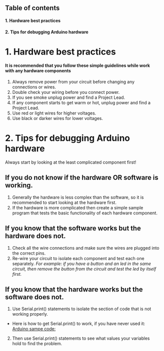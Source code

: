 ## Table of contents
#### 1. Hardware best practices
#### 2. Tips for debugging Arduino hardware

# 1. Hardware best practices
#### It is recommended that you follow these simple guidelines while work with any hardware components
1. Always remove power from your circuit before changing any connections or wires.
2. Double check your wiring before you connect power.
3. If you see smoke unplug power and find a Project Lead.
4. If any component starts to get warm or hot, unplug power and find a Project Lead.
5. Use red or light wires for higher voltages.
6. Use black or darker wires for lower voltages.

# 2. Tips for debugging Arduino hardware

Always start by looking at the least complicated component first!

## If you do not know if the **hardware** OR **software** is working.
1. Generally the hardware is less complex than the software, so it is recommended to start looking at the hardware first.
2. If the hardware is more complicated then create a simple sample program that tests the basic functionality of each hardware component.

## If you know that the **software works** but the **hardware** does not.
1. Check all the wire connections and make sure the wires are plugged into the correct pins.
2. Re-wire your circuit to isolate each component and test each one separately. *For example: if you have a button and an led in the same circuit, then remove the button from the circuit and test the led by itself first.*


## If you know that the **hardware works** but the **software** does not.
1. Use Serial.print() statements to isolate the section of code that is not working properly.

  - Here is how to get Serial.print() to work, if you have never used it:
[Arduino sampe code: ](https://www.arduino.cc/en/Serial/Print)

2. Then use Serial.print() statements to see what values your variables hold to find the problem.
